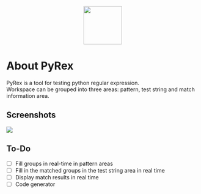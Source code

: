 <p align="center">
  <img height="100" src="https://github.com/user0706/PyRex/blob/master/icons/windowIcon.png?raw=true">
</p>

# About PyRex
PyRex is a tool for testing python regular expression.
<br>Workspace can be grouped into three areas: pattern, test string and match information area.

## Screenshots
![](https://github.com/user0706/PyRex/blob/master/Example.png?raw=true)

## To-Do
- [ ] Fill groups in real-time in pattern areas
- [ ] Fill in the matched groups in the test string area in real time
- [ ] Display match results in real time
- [ ] Code generator
